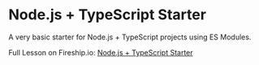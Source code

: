 # Node.js + TypeScript Starter

A very basic starter for Node.js + TypeScript projects using ES Modules.

Full Lesson on Fireship.io: [Node.js + TypeScript Starter](https://fireship.io/lessons/typescript-nodejs-setup/)



